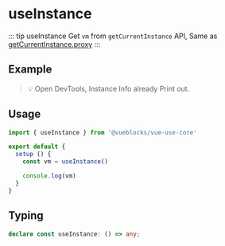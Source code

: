 # useInstance

::: tip useInstance
Get `vm` from `getCurrentInstance` API, Same as [getCurrentInstance.proxy](https://github.com/vuejs/composition-api/releases/tag/v1.0.0-beta.22)
:::

## Example

> 💡 Open DevTools, Instance Info already Print out.

<ClientOnly>
  <UseInstance />
</ClientOnly>

## Usage

```js
import { useInstance } from '@vueblocks/vue-use-core'

export default {
  setup () {
    const vm = useInstance()

    console.log(vm)
  }
}
```

## Typing

```ts
declare const useInstance: () => any;
```
